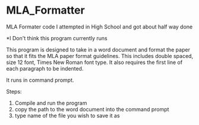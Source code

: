 # MLA_Formatter
MLA Formater code I attempted in High School and got about half way done

*I Don't think this program currently runs

This program is designed to take in a word document and format the paper so that it fits
the MLA paper format guidelines. This includes double spaced, size 12 font, Times New Roman font type.
It also requires the first line of each paragraph to be indented.

It runs in command prompt.

Steps:
1. Compile and run the program
2. copy the path to the word document into the command prompt
3. type name of the file you wish to save it as
